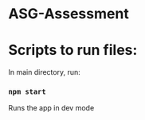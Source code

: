 # ASG-Assessment

# Scripts to run files:

In main directory, run:
### `npm start`
Runs the app in dev mode
